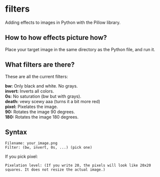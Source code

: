 # filters

Adding effects to images in Python with the Pillow library.

## How to how effects picture how?

Place your target image in the same directory as the Python file, and run it.

## What filters are there?

These are all the current filters:  
  
**bw:** Only black and white. No grays.  
**invert:** Inverts all colors.  
**0s:** No saturation (bw but with grays).  
**death:** vewy scewy aaa (turns it a bit more red)  
**pixel:** Pixelates the image.  
**90:** Rotates the image 90 degrees.  
**180:** Rotates the image 180 degrees.  

## Syntax

```
Filename: your_image.png
Filter: (bw, invert, 0s, ...) (pick one)
```

If you pick pixel:

```
Pixelation level: (If you write 20, the pixels will look like 20x20 squares. It does not resize the actual image.)
```
